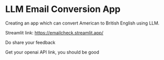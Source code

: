 # LLM Email Conversion App
 Creating an app which can convert American to British English using LLM. 

Streamlit link: https://emailcheck.streamlit.app/

Do share your feedback 

Get your openai API link, you should be good
